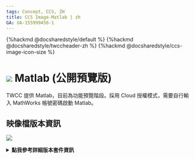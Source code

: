 ```yaml
---
tags: Concept, CCS, ZH
title: CCS Image-Matlab | zh
GA: UA-155999456-1
---
```


{%hackmd @docsharedstyle/default %}
{%hackmd @docsharedstyle/twccheader-zh %}
{%hackmd @docsharedstyle/ccs-image-icon-size %}

# <img class="ccsimgicon" src="https://cos.twcc.ai/SYS-MANUAL/uploads/upload_3022d6e6790c870e499eac8e2c77d53c.png"> Matlab (公開預覽版)

TWCC 提供 Matlab，目前為功能預覽階段。採用 Cloud 授權模式，需要自行輸入 MathWorks 帳號密碼啟動 Matlab。

## <span class="ccsimglist">映像檔版本資訊</span> <i class="fa fa-sticky-note" aria-hidden="true"></i>

![](https://cos.twcc.ai/SYS-MANUAL/uploads/upload_faf2098475659395c921f9379df6acf7.png)



<details class="docspoiler">

<summary><b>點我參考詳細版本套件資訊</b></summary>

- [NGC Matlab](https://ngc.nvidia.com/catalog/containers/partners:matlab) 

</details>